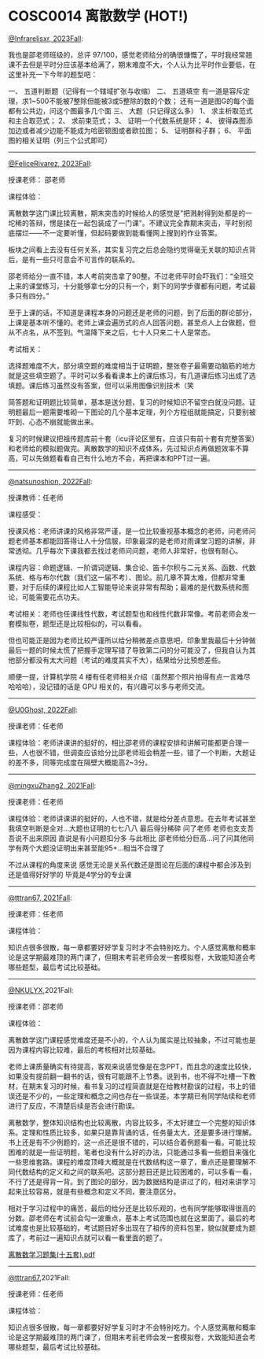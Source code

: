 
# COSC0014 离散数学 (HOT!)

[@Infrarelisxr, 2023Fall](https://github.com/Infrarelisxr):

我也是邵老师班级的，总评 97/100，感觉老师给分的确很慷慨了，平时我经常翘课不去但是平时分应该基本给满了，期末难度不大，个人认为比平时作业要低，在这里补充一下今年的题型吧：

一、 五道判断题（记得有一个辖域扩张与收缩）
二、 五道填空
有一道是容斥定理，求1~500不能被7整除但能被3或5整除的数的个数；
还有一道是图G的每个面都有公共边，问这个图最多几个面
三、 大题（只记得这么多）
1、 求主析取范式和主合取范式；
2、 求前束范式；
3、 证明一个代数系统是环；
4、 彼得森图添加边或者减少边能不能成为哈密顿图或者欧拉图；
5、 证明群和子群；
6、 平面图的相关证明（列三个公式即可）

---

[@FeliceRivarez, 2023Fall](https://github.com/FeliceRivarez):

授课老师： 邵老师

课程体验：

离散数学这门课比较离散，期末突击的时候给人的感觉是"把溅射得到处都是的一坨稀的答辩，愣是揉在一起包装成了一门课"。不建议完全靠期末突击，平时别彻底摆烂——不一定要听懂，但起码要做到能看懂网上搜到的作业答案。

板块之间看上去没有任何关系，其实复习完之后总会隐约觉得毫无关联的知识点背后，是有一些只可意会不可言传的联系的。

邵老师给分一直不错，本人考前突击拿了90整。不过老师平时会吓我们：“全班交上来的课堂练习，十分能够拿七分的只有一个，剩下的同学步骤都有问题，考试最多只有四分。”

至于上课的话，不知道是课程本身的问题还是老师的问题，到了后面的群论部分，上课是基本听不懂的。老师上课会遍历式的点人回答问题，甚至点人上台做题，但从不点名，从不签到。气温降下来之后，七十人只来二十人是常态。

考试相关：

选择题难度不大，部分填空题的难度相当于证明题，整张卷子最需要动脑筋的地方就是这些填空题了。平时可以多看看课本上的课后练习，有几道课后练习出成了选填题。课后练习虽然没有答案，但可以采用图像识别技术（笑

简答题和证明题比较简单，基本是送分题，复习的时候知识不留空白就没问题。证明题最后一题需要堆砌一下图论的几个基本定理，列个方程组就能搞定，只要别被吓到、心态不崩就能做出来。

复习的时候建议把祖传题库前十套（icu评论区里有，应该只有前十套有完整答案）和老师给的模拟题做完。离散数学的知识不成体系，先过知识点再做题效率不算高，可以先做题看看自己有什么地方不会，再把课本和PPT过一遍。

---

[@natsunoshion, 2022Fall](https://github.com/natsunoshion):

授课教师：任老师

课程感受：

授课风格：老师讲课的风格非常严谨，是一位比较重视基本概念的老师，问老师问题老师基本都能回答得让人十分信服，印象最深的是老师对雨课堂习题的讲解，非常透彻。几乎每次下课我都去找过老师问问题，老师人非常好，也很有耐心。

课程内容：命题逻辑、一阶谓词逻辑、集合论、笛卡尔积与二元关系、函数、代数系统、格与布尔代数（我们这一届不考）、图论。前几章不算太难，但都非常重要，对于后续的课程比如人工智能导论来说非常有帮助；最难的是代数系统和图论，可能需要花点功夫。

考试相关：老师也任课线性代数，考试题型也和线性代数非常像。考前老师会发一套模拟卷，题型还是比较相似的，可以看看。

但也可能正是因为老师比较严谨所以给分稍微差点意思吧，印象里我最后十分钟做最后一题的时候太慌了把握手定理写错了导致第二问的分可能没了，但我自认为其他部分都没有太大问题（考试的难度其实不大），结果给分比预想差些。

顺便一提，计算机学院 4 楼有任老师相关介绍（虽然那个照片拍得有点一言难尽哈哈哈），没记错的话是 GPU 相关的，有兴趣可以多与老师交流。

---

[@U0Ghost, 2022Fall](https://github.com/U0Ghost):

授课老师：任老师

课程体验：老师讲课讲的挺好的，相比邵老师的课程安排和讲解可能都更合理一些，人也很不错，但调查应该给分比邵老师班会稍差一些，错了一个判断，大题证的差不多，同等完成度在隔壁大概能高2~3分。

---

[@mingxuZhang2, 2021Fall](https://github.com/mingxuZhang2):

授课老师：任老师

课程体验：老师讲课讲的挺好的，人也不错，就是给分差点意思。在去年考试甚至我填空判断是全对...大题也证明的七七八八 最后得分稀碎 问了老师 老师也支支吾吾说不出来原因 直说是有小问题扣分多 与此相比 邵老师给分巨高...问了问其他同学有两个大题没证明出来甚至能95+...相当不合理了

不过从课程的角度来说 感觉无论是关系代数还是图论在后面的课程中都会涉及到 还是值得好好学的 毕竟是4学分的专业课

---

[@tttran67, 2021Fall](https://github.com/tttran67):

授课老师：任老师

课程体验：

知识点很多很散，每一章都要好好学复习时才不会特别吃力。个人感觉离散和概率论是这学期最难顶的两门课了，但期末考前老师会发一套模拟卷，大致能知道会考哪些题型，最后考试比较基础。

---

[@NKULYX](https://github.com/NKULYX),2021Fall:

授课老师：邵老师

课程体验：

离散数学这门课程感觉难度还是不小的，个人认为属实是比较抽象，不过可能也是因为课程内容比较难，最后的考核相对比较基础。

老师上课质量确实有待提高，客观来说感觉像是在念PPT，而且念的速度比较快，如果没有提前翻一翻书的话，很有可能跟不上节奏。说到书，也不得不吐槽一下教材，在期末复习的时候，看书复习的过程简直就是在给教材勘误的过程，书上的错误还是不少的，一些定理和概念之间也存在一些误差。本学期已有同学陆续和老师进行了反应，不清楚后续是否会进行勘误。

离散数学，整体知识结构也比较离散，内容比较多，不太好建立一个完整的知识体系。定理和性质比较多，如果只是靠背诵的话，任务量太大，还是要多进行理解。书上还是有不少例题的，这一点还是很不错的，可以结合着例题看一看。可能比较困难的就是一些证明题，笔者也没有什么好的办法，只能通过多看一些题目来强化一些思维套路。课程的难度顶峰大概就是在代数结构这一章了，重点还是要理解不同代数结构的定义和之间的联系吧。这部分题目还是比较困难的，可以多看一看，不行了还是得背一背。到了图论的部分，因为数据结构是讲过了的，相对来讲学习起来比较容易，就是有些概念和定义不同，要注意区分。

相对于学习过程中的痛苦，最后的给分还是比较乐观的，也有同学能够取得很高的分数。邵老师在考试前会勾一波重点，基本上考试范围也就在这里面了。最后的考试难度也是比较基础的，考试题目好多出现在了祖传的资料包里，貌似就要成为题库了，考前过一遍知识点就可以看一看里面的题了。

[离散数学习题集(十五套).pdf](https://github.com/Emanual20/NKUCS.ICU/files/7830032/default.pdf)

---

[@tttran67](https://github.com/tttran67),2021Fall:

授课老师：任老师

课程体验：

知识点很多很散，每一章都要好好学复习时才不会特别吃力。个人感觉离散和概率论是这学期最难顶的两门课了，但期末考前老师会发一套模拟卷，大致能知道会考哪些题型，最后考试比较基础。



